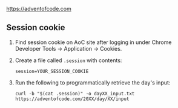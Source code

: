 https://adventofcode.com

## Session cookie

1. Find session cookie on AoC site after logging in under Chrome Developer
   Tools -> Application -> Cookies.
1. Create a file called `.session` with contents:

    ```shell
    session=YOUR_SESSION_COOKIE
    ```

1. Run the following to programmatically retrieve the day's input:

    ```shell
    curl -b "$(cat .session)" -o dayXX_input.txt https://adventofcode.com/20XX/day/XX/input
    ```
